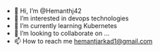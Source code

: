 - 👋 Hi, I’m @Hemanthj42
- 👀 I’m interested in devops technologies
- 🌱 I’m currently learning Kubernetes
- 💞️ I’m looking to collaborate on ...
- 📫 How to reach me hemantjarkad1@gmail.com

<!---
Hemanthj42/Hemanthj42 is a ✨ special ✨ repository because its `README.md` (this file) appears on your GitHub profile.
You can click the Preview link to take a look at your changes.
--->
